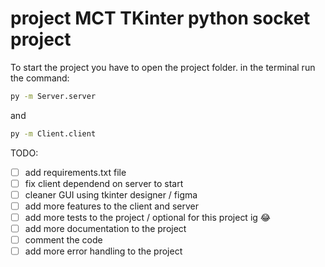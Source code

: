 # project MCT TKinter python socket project 
To start the project you have to open the project folder.
in the terminal run the command:
```bash
py -m Server.server
```
and
```bash
py -m Client.client
```

TODO:
- [ ] add requirements.txt file
- [ ] fix client dependend on server to start
- [ ] cleaner GUI using tkinter designer / figma
- [ ] add more features to the client and server
- [ ] add more tests to the project / optional for this project ig :joy:
- [ ] add more documentation to the project
- [ ] comment the code
- [ ] add more error handling to the project